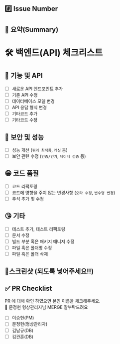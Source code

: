 ## #️⃣ Issue Number

<!--- ex) #이슈번호 -->

## 📝 요약(Summary)

<!--- 변경 사항 및 관련 이슈에 대해 간단하게 작성해주세요. 수정한 내용 자세히 설명 해주세요.. -->

# 🛠️ 백엔드(API) 체크리스트 

## 🧐 기능 및 API  
- [ ] 새로운 API 엔드포인트 추가
- [ ] 기존 API 수정
- [ ] 데이터베이스 모델 변경
- [ ] API 응답 형식 변경
- [ ] 기타코드 추가
- [ ] 기타코드 수정
## 🫣 보안 및 성능  
- [ ] 성능 개선 (`쿼리 최적화`, `캐싱` 등)
- [ ] 보안 관련 수정 (`인증/인가`, `데이터 검증` 등)
## 😁 코드 품질  
- [ ] 코드 리팩토링
- [ ] 코드에 영향을 주지 않는 변경사항 (`오타 수정`, `변수명 변경`)
- [ ] 주석 추가 및 수정
## 😘 기타  
- [ ] 테스트 추가, 테스트 리팩토링
- [ ] 문서 수정
- [ ] 빌드 부분 혹은 패키지 매니저 수정
- [ ] 파일 혹은 폴더명 수정
- [ ] 파일 혹은 폴더 삭제

## 📸스크린샷 (되도록 넣어주세요!!)

<!-- 스크린샷 -->

## ✅ PR Checklist
PR 에 대해 확인 하였으면 본인 이름을 체크해주세요. 
<br>
📢 문정현 형상관리자님 MERGE 잘부탁드려요

- [ ] 이승현(PM)
- [ ] 문정현(형상관리자)
- [ ] 김남규(DB)
- [ ] 김관훈(DB)
